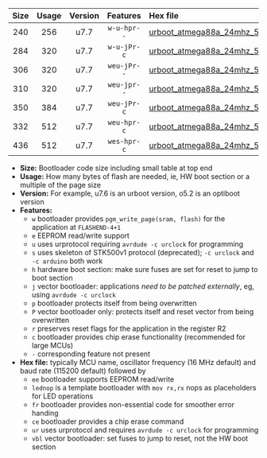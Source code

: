 |Size|Usage|Version|Features|Hex file|
|:-:|:-:|:-:|:-:|:--|
|240|256|u7.7|`w-u-hpr--`|[urboot_atmega88a_24mhz_57600bps_lednop_fr_ur.hex](https://raw.githubusercontent.com/stefanrueger/urboot.hex/main/mcus/atmega88a/fcpu_24mhz/57600_bps/urboot_atmega88a_24mhz_57600bps_lednop_fr_ur.hex)|
|284|320|u7.7|`w-u-jPr-c`|[urboot_atmega88a_24mhz_57600bps_lednop_fr_ce_ur_vbl.hex](https://raw.githubusercontent.com/stefanrueger/urboot.hex/main/mcus/atmega88a/fcpu_24mhz/57600_bps/urboot_atmega88a_24mhz_57600bps_lednop_fr_ce_ur_vbl.hex)|
|306|320|u7.7|`weu-jPr--`|[urboot_atmega88a_24mhz_57600bps_ee_lednop_ur_vbl.hex](https://raw.githubusercontent.com/stefanrueger/urboot.hex/main/mcus/atmega88a/fcpu_24mhz/57600_bps/urboot_atmega88a_24mhz_57600bps_ee_lednop_ur_vbl.hex)|
|310|320|u7.7|`weu-jpr--`|[urboot_atmega88a_24mhz_57600bps_ee_lednop_fr_ur_vbl.hex](https://raw.githubusercontent.com/stefanrueger/urboot.hex/main/mcus/atmega88a/fcpu_24mhz/57600_bps/urboot_atmega88a_24mhz_57600bps_ee_lednop_fr_ur_vbl.hex)|
|350|384|u7.7|`weu-jPr-c`|[urboot_atmega88a_24mhz_57600bps_ee_lednop_fr_ce_ur_vbl.hex](https://raw.githubusercontent.com/stefanrueger/urboot.hex/main/mcus/atmega88a/fcpu_24mhz/57600_bps/urboot_atmega88a_24mhz_57600bps_ee_lednop_fr_ce_ur_vbl.hex)|
|332|512|u7.7|`weu-hpr-c`|[urboot_atmega88a_24mhz_57600bps_ee_lednop_fr_ce_ur.hex](https://raw.githubusercontent.com/stefanrueger/urboot.hex/main/mcus/atmega88a/fcpu_24mhz/57600_bps/urboot_atmega88a_24mhz_57600bps_ee_lednop_fr_ce_ur.hex)|
|436|512|u7.7|`wes-hpr-c`|[urboot_atmega88a_24mhz_57600bps_ee_lednop_fr_ce.hex](https://raw.githubusercontent.com/stefanrueger/urboot.hex/main/mcus/atmega88a/fcpu_24mhz/57600_bps/urboot_atmega88a_24mhz_57600bps_ee_lednop_fr_ce.hex)|

- **Size:** Bootloader code size including small table at top end
- **Usage:** How many bytes of flash are needed, ie, HW boot section or a multiple of the page size
- **Version:** For example, u7.6 is an urboot version, o5.2 is an optiboot version
- **Features:**
  + `w` bootloader provides `pgm_write_page(sram, flash)` for the application at `FLASHEND-4+1`
  + `e` EEPROM read/write support
  + `u` uses urprotocol requiring `avrdude -c urclock` for programming
  + `s` uses skeleton of STK500v1 protocol (deprecated); `-c urclock` and `-c arduino` both work
  + `h` hardware boot section: make sure fuses are set for reset to jump to boot section
  + `j` vector bootloader: applications *need to be patched externally*, eg, using `avrdude -c urclock`
  + `p` bootloader protects itself from being overwritten
  + `P` vector bootloader only: protects itself and reset vector from being overwritten
  + `r` preserves reset flags for the application in the register R2
  + `c` bootloader provides chip erase functionality (recommended for large MCUs)
  + `-` corresponding feature not present
- **Hex file:** typically MCU name, oscillator frequency (16 MHz default) and baud rate (115200 default) followed by
  + `ee` bootloader supports EEPROM read/write
  + `lednop` is a template bootloader with `mov rx,rx` nops as placeholders for LED operations
  + `fr` bootloader provides non-essential code for smoother error handing
  + `ce` bootloader provides a chip erase command
  + `ur` uses urprotocol and requires `avrdude -c urclock` for programming
  + `vbl` vector bootloader: set fuses to jump to reset, not the HW boot section
